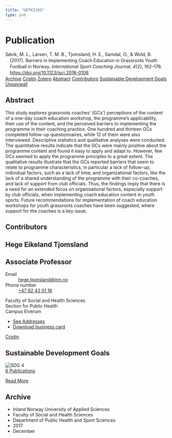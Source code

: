 ```yaml
---
title: "UETKI39S"
type: pub
---
```

<h1>Publication</h1>
<article id="csl-bib-container-UETKI39S" class="csl-bib-container">
  <div class="csl-bib-body" style="line-height: 1.35; padding-left: 1em; text-indent:-1em;">
  <div class="csl-entry">S&#xF8;vik, M. L., Larsen, T. M. B., Tjomsland, H. E., Samdal, O., &amp; Wold, B. (2017). Barriers in Implementing Coach Education in Grassroots Youth Football in Norway. <i>International Sport Coaching Journal</i>, <i>4</i>(2), 162&#x2013;176. <a href="https://doi.org/10.1123/iscj.2016-0106">https://doi.org/10.1123/iscj.2016-0106</a></div>
</div>
  <div class="csl-bib-buttons">
    <a href="#taxonomy-article-UETKI39S" class="csl-bib-button">Archive</a>
    <a href="https://app.cristin.no/results/show.jsf?id=1530963" alt="Cristin URL" class="csl-bib-button">Cristin</a>
    <a href="http://zotero.org/groups/5402882/items/UETKI39S" alt="Zotero URL" class="csl-bib-button">Zotero</a>
    <a href="#abstract-article-UETKI39S" class="csl-bib-button">Abstract</a>
    <a href="#contributors-article-UETKI39S" class="csl-bib-button">Contributors</a>
    <a href="#sdg-article-UETKI39S" class="csl-bib-button">Sustainable Development Goals</a>
    <a href="https://doi.org/10.1123/iscj.2016-0106" class="csl-bib-button">Unpaywall</a>
  </div>
  <div id="csl-bib-meta-container-UETKI39S"></div>
</article>
<div id="csl-bib-meta-UETKI39S" class="csl-bib-meta">
  <article id="abstract-article-UETKI39S" class="abstract-article">
    <h1>Abstract</h1>
    This study explores grassroots coaches’ (GCs’) perceptions of the content of a one-day coach education workshop, the programme’s applicability, their use of the content, and the perceived barriers to implementing the programme in their coaching practice. One hundred and thirteen GCs completed follow-up questionnaires, while 12 of them were also interviewed. Descriptive statistics and qualitative analyses were conducted. The quantitative results indicate that the GCs were mainly positive about the programme content and found it easy to apply and adapt to. However, few GCs seemed to apply the programme principles to a great extent. The qualitative results illustrate that the GCs reported barriers that seem to relate to programme characteristics, in particular a lack of follow-up; individual factors, such as a lack of time; and organizational factors, like the lack of a shared understanding of the programme with their co-coaches, and lack of support from club officials. Thus, the findings imply that there is a need for an extended focus on organisational factors, especially support by club officials, when implementing coach education content in youth sports. Future recommendations for implementation of coach education workshops for youth grassroots coaches have been suggested, where support for the coaches is a key issue.
  </article>
  <article id="contributors-article-UETKI39S" class="contributors-article">
    <h1>Contributors</h1>
    <div class="personas"> <div class="vrtx-hinn-person-card"> <div class="photo"> <i class="lar la-user-circle missing-person"></i> </div> <div class="info"> <hgroup><h1>Hege Eikeland Tjomsland</h1> <h2>Associate Professor</h2> </hgroup><dl> <dt>Email</dt> <dd> <a href="mailto:hege.tjomsland@inn.no">hege.tjomsland@inn.no</a> </dd> <dt>Phone number</dt> <dd><a href="tel:+4762430118"> +47 62 43 01 18 </a></dd> </dl> <p> Faculty of Social and Health Sciences<br> Section for Public Health<br> Campus Elverum </p> <ul class="vrtx-hinn-links"> <li><a href="https://www.inn.no/english/find-an-employee/hege-tjomsland.html#vrtx-hinn-addresses">See Addresses</a></li> <li><a href="https://www.inn.no/english/find-an-employee/hege-tjomsland.html?vrtx=vcf">Download business card</a></li> </ul> </div> </div> <a href="https://app.cristin.no/persons/show.jsf?id=47214" alt="Cristin URL" class="personas-cristin">Cristin</a> </div>
  </article>
  <article id="sdg-article-UETKI39S" class="sdg-article">
    <h1>Sustainable Development Goals</h1>
    <div class="sdg-container"><div id="sdg4" class="sdg"> <img src="{{< params subfolder >}}images/sdg/sdg04_en.png" class="image" alt="SDG 4"> <div class="sdg-overlay"> <a href="{{< params subfolder >}}en/archive/?sdg=4#archive" class="sdg-publication-count"><span>6</span> Publications</a> <p><a href="https://sdgs.un.org/goals/goal4" class="sdg-read-more">Read More</a></p> </div> </div></div>
  </article>
  <article id="taxonomy-article-UETKI39S" class="taxonomy-article">
    <h1>Archive</h1>
    <ul>
      <li>Inland Norway University of Applied Sciences</li>
      <li>Faculty of Social and Health Sciences</li>
      <li>Department of Public Health and Sport Sciences</li>
      <li>2017</li>
      <li>December</li>
    </ul>
  </article>
</div>
